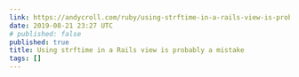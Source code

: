 ```yaml
---
link: https://andycroll.com/ruby/using-strftime-in-a-rails-view-is-probably-a-mistake/
date: 2019-08-21 23:27 UTC
# published: false
published: true
title: Using strftime in a Rails view is probably a mistake
tags: []
---
```



